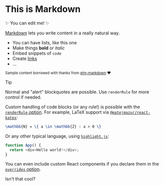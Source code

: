 # This is Markdown

✨ You can edit me! ✨

[Markdown](http://daringfireball.net/projects/markdown/) lets you write content in a really natural way.

  * You can have lists, like this one
  * Make things **bold** or *italic*
  * Embed snippets of `code`
  * Create [links](/)
  * ...

<small>Sample content borrowed with thanks from [elm-markdown](http://elm-lang.org/examples/markdown) ❤️</small>

> [!Tip]
> Normal and "alert" blockquotes are possible. Use `renderRule` for more control if needed.

Custom handling of code blocks (or any rule!) is possible with the [`renderRule` option](https://github.com/quantizor/markdown-to-jsx#optionsrenderrule). For example, LaTeX support via [`@matejmazur/react-katex`](https://www.npmjs.com/package/@matejmazur/react-katex):

```latex
\mathbb{N} = \{ a \in \mathbb{Z} : a > 0 \}
```

Or any other typical language, using [`highlight.js`](https://highlightjs.org/):

```javascript
function App() {
  return <div>Hello world!</div>;
}
```

You can even include custom React components if you declare them in the [`overrides` option](https://github.com/quantizor/markdown-to-jsx/blob/main/README.md#optionsoverrides---rendering-arbitrary-react-components).

<MyComponent>Isn't that cool?</MyComponent>